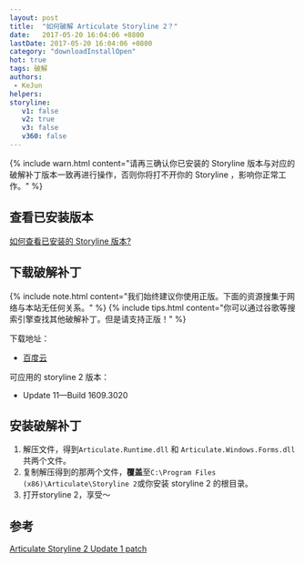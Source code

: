```yaml
---
layout: post
title:  "如何破解 Articulate Storyline 2？"
date:   2017-05-20 16:04:06 +0800
lastDate: 2017-05-20 16:04:06 +0800
category: "downloadInstallOpen"
hot: true
tags: 破解
authors: 
 - KeJun 
helpers: 
storyline: 
   v1: false
   v2: true
   v3: false
   v360: false
---
```


{% include warn.html content="请再三确认你已安装的 Storyline 版本与对应的破解补丁版本一致再进行操作，否则你将打不开你的 Storyline ，影响你正常工作。" %}

## 查看已安装版本

[如何查看已安装的 Storyline 版本?](/downloadinstallopen/2017/05/20/how-do-I-see-the-installed-version-of-storyline.html)

## 下载破解补丁

{% include note.html content="我们始终建议你使用正版。下面的资源搜集于网络与本站无任何关系。" %}
{% include tips.html content="你可以通过谷歌等搜索引擎查找其他破解补丁。但是请支持正版！" %}

下载地址：

* [百度云](http://pan.baidu.com/s/1dF7XqP7)

可应用的 storyline 2 版本：

* Update 11—Build 1609.3020

## 安装破解补丁

1. 解压文件，得到`Articulate.Runtime.dll` 和 `Articulate.Windows.Forms.dll` 共两个文件。
2. 复制解压得到的那两个文件，**覆盖**至`C:\Program Files (x86)\Articulate\Storyline 2`或你安装 storyline 2 的根目录。
3. 打开storyline 2，享受～

## 参考

[Articulate Storyline 2 Update 1 patch](http://suprbayoubiexnmp.onion.nu/Thread-Articulate-Storyline-2-Update-1-patch?page=14)